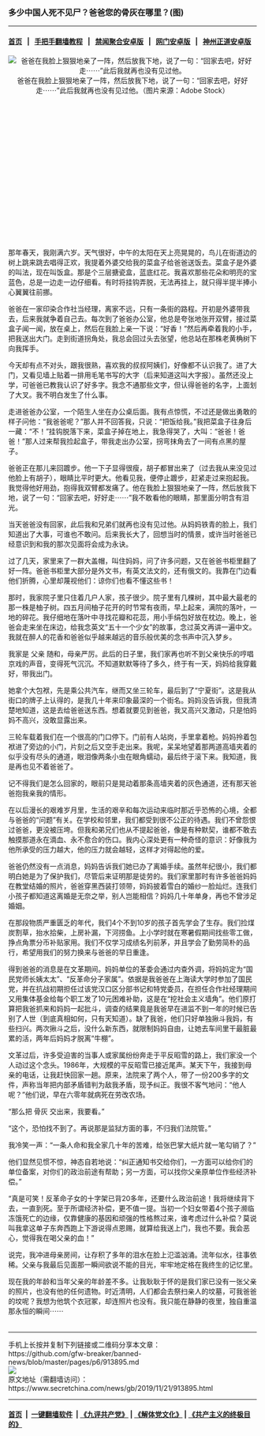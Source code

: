 ### 多少中国人死不见尸？爸爸您的骨灰在哪里？(图)
------------------------

#### [首页](https://github.com/gfw-breaker/banned-news/blob/master/README.md) &nbsp;&nbsp;|&nbsp;&nbsp; [手把手翻墙教程](https://github.com/gfw-breaker/guides/wiki) &nbsp;&nbsp;|&nbsp;&nbsp; [禁闻聚合安卓版](https://github.com/gfw-breaker/bn-android) &nbsp;&nbsp;|&nbsp;&nbsp; [网门安卓版](https://github.com/oGate2/oGate) &nbsp;&nbsp;|&nbsp;&nbsp; [神州正道安卓版](https://github.com/SzzdOgate/update) 



<div class="article_right" style="fone-color:#000">
 <p style="text-align:center">
  <img alt="爸爸在我脸上狠狠地亲了一阵，然后放我下地，说了一句：“回家去吧，好好走⋯⋯”此后我就再也没有见过他。" src="http://img2.secretchina.com/pic/2019/11-21/p2566511a779919986-ss.jpg"/>
  <br>
   爸爸在我脸上狠狠地亲了一阵，然后放我下地，说了一句：“回家去吧，好好走⋯⋯”此后我就再也没有见过他。（图片来源：Adobe Stock）
   <span id="hideid" name="hideid" style="color:red;display:none;">
    <span href="https://www.secretchina.com">
    </span>
   </span>
  </br>
 </p>
 <div id="txt-mid1-t21-2017">
  <ins class="adsbygoogle" data-ad-client="ca-pub-1276641434651360" data-ad-slot="2451032099" style="display:inline-block;width:336px;height:280px">
  </ins>
  <div id="SC-22xxx">
  </div>
 </div>
 <p>
  那年春天，我刚满六岁。天气很好，中午的太阳在天上亮晃晃的，鸟儿在街道边的树上跳来跳去唱得正欢，我提着外婆交给我的菜盒子给爸爸送饭去。菜盒子是外婆的叫法，现在叫饭盒。那是个三层搪瓷盒，蓝底红花。我喜欢那些花朵和明亮的宝蓝色，总是一边走一边仔细看。有时将挂钩弄脱，无法再挂上，就只得半提半捧小心翼翼往前挪。
  <span id="hideid" name="hideid" style="color:red;display:none;">
   <span href="https://www.secretchina.com">
   </span>
  </span>
 </p>
 <p>
  爸爸在一家印染合作社当经理，离家不远，只有一条街的路程。开初是外婆带我去，后来我就争着自己去。每次到了爸爸办公室，他总是夸张地张开双臂，接过菜盒子闻一闻，放在桌上，然后在我脸上亲一下说：“好香！”然后再牵着我的小手，把我送出大门。走到街道拐角处，我总会回过头去张望，他总站在那株老黄桷树下向我挥手。
 </p>
 <p>
  今天却有点不对头，跟我很熟，喜欢我的叔叔阿姨们，好像都不认识我了。进了大门，又看见墙上贴着一排用毛笔书写的大字（后来知道这叫大字报）。虽然还没上学，可爸爸已教我认识了好多字。我念不通那些文字，但认得爸爸的名字，上面划了大叉。我不明白发生了什么事。
 </p>
 <p>
  走进爸爸办公室，一个陌生人坐在办公桌后面。我有点惊慌，不过还是做出勇敢的样子问他：“我爸爸呢？”那人并不回答我，只说：“把饭给我。”我把菜盒子往身后一藏：“不！”挂钩脱落下来，菜盒子掉在地上，我急得哭了，大叫：“爸爸！爸爸！”那人过来帮我捡起盒子，带我走出办公室，拐弯抹角去了一间有点黑的屋子。
 </p>
 <p>
  爸爸正在那儿来回踱步。他一下子显得很瘦，胡子都冒出来了（过去我从来没见过他脸上有胡子），眼睛比平时更大。他看见我，便停止踱步，赶紧走过来抱起我。我觉得他好用劲，抱得我双臂都发痛了。他在我脸上狠狠地亲了一阵，然后放我下地，说了一句：“回家去吧，好好走⋯⋯”我不敢看他的眼睛，那里面分明含有泪光。
 </p>
 <p>
  当天爸爸没有回家，此后我和兄弟们就再也没有见过他。从妈妈铁青的脸上，我们知道出了大事，可谁也不敢问。后来我长大了，回想当时的情景，或许当时爸爸已经意识到和我的那次见面将会成为永诀。
 </p>
 <p>
  过了几天，家里来了一群大盖帽，叫住妈妈，问了许多问题，又在爸爸书柜里翻了好一阵。爸爸书柜里大部分是外文书，有英文法文的，还有俄文的。我靠在门边看他们折腾，心里却蔑视他们：谅你们也看不懂这些书！
 </p>
 <p>
  那时，我家院子里只住着几户人家，孩子很少。院子里有几棵树，其中最大最老的那一株是柚子树。四五月间柚子花开的时节常有夜雨，早上起来，满院的落叶，一地的碎花。我仔细地在落叶中寻找花瓣和花蕊，用小手绢包好放在枕边。晚上，爸爸会走来坐在床边，给我念英文“五十一个少女”的故事，念过英文再讲一遍中文。我就在醉人的花香和爸爸似乎越来越远的音乐般优美的念书声中沉入梦乡。
 </p>
 <p>
  我家是
  <span href="https://www.secretchina.com/news/gb/tag/父亲" target="_blank">
   父亲
  </span>
  随和，母亲严厉。此后的日子里，我们家再也听不到父亲快乐的哼唱京戏的声音，变得死气沉沉。不知道默默等待了多久，终于有一天，妈妈给我穿戴好，带我出门。
 </p>
 <p>
  她拿个大包袱，先是乘公共汽车，继而又坐三轮车，最后到了“宁夏街”。这是我从街口的牌子上认得的，是我几十年来印象最深的一个街名。妈妈没告诉我，但我清楚地知道，这是去给爸爸送东西。想着就要见到爸爸，我又高兴又激动，只是怕妈妈不高兴，没敢显露出来。
 </p>
 <p>
  三轮车载着我们在一个很高的门口停下。门前有人站岗，手里拿着枪。妈妈拎着包袱进了旁边的小门，片刻之后又空手走出来。我呢，呆呆地望着那两道高墙夹着的似乎没有尽头的通道，眼泪像两条小虫在眼角蠕动，最后终于滚下来。我知道，我是再也见不着爸爸了。
 </p>
 <p>
  记不得我们是怎么回家的，眼前只是晃动着那条高墙夹着的灰色通道，还有那天爸爸抱我亲我的情形。
 </p>
 <center>
  <div style="max-width: 632px;height:180px; display: none; text-align: center; margin: 0 auto; overflow: hidden;overflow-x: hidden;">
   <div id="taboola-midarticle-thumbnails" style="max-width: 632px;height:180px;overflow: hidden;overflow-x: hidden;">
   </div>
  </div>
  <div>
   <ins class="adsbygoogle" data-ad-client="ca-pub-1276641434651360" data-ad-format="fluid" data-ad-layout="in-article" data-ad-slot="5164544770" style="display:block; text-align:center;">
   </ins>
  </div>
 </center>
 <p>
  在以后漫长的艰难岁月里，生活的艰辛和每次运动来临时那近乎恐怖的心境，全都与爸爸的“问题”有关。在学校和邻里，我们都受到很不公正的待遇。我们不曾怨恨过爸爸，更没被压垮。但我和弟兄们也从不提起爸爸，像是有种默契，谁都不敢去触摸那道永在滴血、永不愈合的伤口。我内心深处更有一种奇怪的意识：好像我为他所承受的压力越大，他的压力就会越轻，这样才对得起他的爱。
 </p>
 <p>
  爸爸仍然没有一点消息，妈妈告诉我们她已办了离婚手续。虽然年纪很小，我们都明白她是为了保护我们，尽管后来证明那是徒劳的。我们家里那时有许多爸爸妈妈在教堂结婚的照片，爸爸穿黑西装打领带，妈妈披着雪白的婚纱一脸灿烂。连我们小孩子都知道这离婚是无奈之举，别人岂能相信？妈妈几十年单身，再也不曾涉足婚姻。
 </p>
 <p>
  在那段物质严重匮乏的年代，我们4个不到10岁的孩子首先学会了生存。我们捡煤炭割草，抬水拾柴，上房补漏，下河捞鱼。上小学时就在寒暑假期间找些零工做，挣点角票分币补贴家用。我们不仅学习成绩名列前茅，并且学会了勤劳简朴的品行，希望用我们的努力换来与爸爸的早日重逢。
 </p>
 <p>
  得到爸爸的消息是在文革期间。妈妈单位的革委会通过内查外调，将妈妈定为“国民党师长姨太太”、“反革命分子家属”。依据是我爸爸在上海读大学时参加了国民党，并在抗战初期担任过该党汉口区分部书记和特党委员，在担任合作社经理期间又用集体基金给每个职工发了10元困难补助，这是在“挖社会主义墙角”。他们原打算把我爸抓来和妈妈一起批斗，调查的结果竟是我爸早在进监不到一年的时候已告别了人世（到底真相如何，只有天知道）。缺了我爸，他们只好单独揪斗我妈，有些扫兴。两次揪斗之后，没什么新东西，就限制妈妈自由，让她去车间里干最脏最累的活，两年后妈妈才脱离“牛棚”。
 </p>
 <p>
  文革过后，许多受迫害的当事人或家属纷纷奔走于平反昭雪的路上，我们家没一个人动过这个念头。1986年，大规模的平反昭雪已接近尾声。某天下午，我接到母亲的电话，让我赶快回家一趟。原来，法院来了两个人，带了一份200多字的文件，声称当年把内部矛盾错判为敌我矛盾，现予纠正。我很不客气地问：“他人呢？”他们说，早在六零年就病死在劳改农场。
 </p>
 <p>
  “那么把
  <span href="https://www.secretchina.com/news/gb/tag/骨灰" target="_blank">
   骨灰
  </span>
  交出来，我要看。”
 </p>
 <p>
  “这个，恐怕找不到了。再说那是监狱方面的事，不归我们法院管。”
 </p>
 <p>
  我冷笑一声：“一条人命和我全家几十年的苦难，给张巴掌大纸片就一笔勾销了？”
 </p>
 <p>
  他们显然见惯不惊，神态自若地说：“纠正通知书交给你们，一方面可以给你们的单位备案，对你们的政治前途有帮助；另一方面，可以找你父亲原单位作些经济补偿。”
 </p>
 <p>
  “真是可笑！反革命子女的十字架已背20多年，还要什么政治前途！我将继续背下去，一直到死。至于所谓经济补偿，更不值一提。当初一个妇女带着4个孩子濒临冻饿死亡的边缘，仅靠健康的基因和顽强的性格熬过来，谁考虑过什么补偿？莫说叫我拿这单子东奔西跑上下游说得点恩赐，就算给我送上门，我也不要。我会恶心，觉得我在喝父亲的血！”
 </p>
 <p>
  说完，我冲进母亲房间，让存积了多年的泪水在脸上氾滥汹涌。流年似水，往事依稀。父亲与我最后见面那一瞬间欲说不能的目光，牢牢地定格在我终生的记忆里。
 </p>
 <p>
  现在我的年龄和当年父亲的年龄差不多。让我耿耿于怀的是我们家已没有一张父亲的照片，也没有他的任何遗物。时近清明，人们都会去祭扫亲人的坟墓，可我爸爸的坟呢？我想为他筑个衣冠冢，却连照片也没有。我只能在静静的夜里，独自重温那永恒的瞬间⋯⋯
  <center>
   <div>
    <div id="txt-mid2-t22-2017" style="display: block;  max-height: 351px;  overflow: hidden;">
     <div id="SC-21xxx">
     </div>
     <ins class="adsbygoogle" data-ad-client="ca-pub-1276641434651360" data-ad-format="auto" data-ad-slot="4301710469" data-full-width-responsive="true" style="display:block">
     </ins>
    </div>
   </div>
  </center>
  <div style="padding-top:5px;">
  </div>
 </p>
</div>

<hr/>
手机上长按并复制下列链接或二维码分享本文章：<br/>
https://github.com/gfw-breaker/banned-news/blob/master/pages/p6/913895.md <br/>
<a href='https://github.com/gfw-breaker/banned-news/blob/master/pages/p6/913895.md'><img src='https://github.com/gfw-breaker/banned-news/blob/master/pages/p6/913895.md.png'/></a> <br/>
原文地址（需翻墙访问）：https://www.secretchina.com/news/gb/2019/11/21/913895.html


------------------------
#### [首页](https://github.com/gfw-breaker/banned-news/blob/master/README.md) &nbsp;|&nbsp; [一键翻墙软件](https://github.com/gfw-breaker/nogfw/blob/master/README.md) &nbsp;| [《九评共产党》](https://github.com/gfw-breaker/9ping.md/blob/master/README.md#九评之一评共产党是什么) | [《解体党文化》](https://github.com/gfw-breaker/jtdwh.md/blob/master/README.md) | [《共产主义的终极目的》](https://github.com/gfw-breaker/gczydzjmd.md/blob/master/README.md)


<img src='http://gfw-breaker.win/banned-news/pages/p6/913895.md' width='0px' height='0px'/>